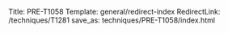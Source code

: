 Title: PRE-T1058
Template: general/redirect-index
RedirectLink: /techniques/T1281
save_as: techniques/PRE-T1058/index.html